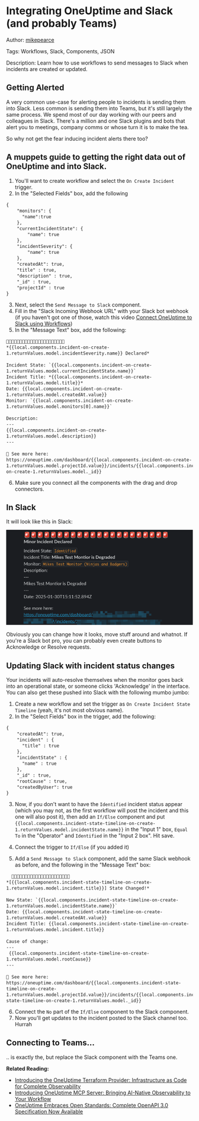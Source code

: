 # Integrating OneUptime and Slack (and probably Teams)

Author: [mikepearce](https://github.com/MikePearce)

Tags: Workflows, Slack, Components, JSON

Description: Learn how to use workflows to send messages to Slack when incidents are created or updated.

## Getting Alerted

A very common use-case for alerting people to incidents is sending them into Slack. Less common is sending them into Teams, but it's still largely the same process. We spend most of our day working with our peers and colleagues in Slack. There's a million and one Slack plugins and bots that alert you to meetings, company comms or whose turn it is to make the tea.

So why not get the fear inducing incident alerts there too?

## A muppets guide to getting the right data out of OneUptime and into Slack.

1. You'll want to create workflow and select the `On Create Incident` trigger.
2. In the "Selected Fields" box, add the following
```
{
    "monitors": {
      "name":true
    },
    "currentIncidentState": {
        "name": true
    },
    "incidentSeverity": {
        "name": true
    },
    "createdAt": true,
    "title" : true,
    "description" : true,
    "_id" : true,
    "projectId" : true
}
```
3. Next, select the `Send Message to Slack` component.
4. Fill in the "Slack Incoming Webhook URL" with your Slack bot webhook (if you haven't got one of those, watch this video [Connect OneUptime to Slack using Workflows](https://www.youtube.com/watch?v=k1-reCQTZnM))
5. In the "Message Text" box, add the following:
```
🚨🚨🚨🚨🚨🚨🚨🚨🚨🚨🚨🚨🚨🚨🚨🚨🚨🚨🚨🚨🚨🚨
*{{local.components.incident-on-create-1.returnValues.model.incidentSeverity.name}} Declared*

Incident State: `{{local.components.incident-on-create-1.returnValues.model.currentIncidentState.name}}`
Incident Title: *{{local.components.incident-on-create-1.returnValues.model.title}}*
Date: {{local.components.incident-on-create-1.returnValues.model.createdAt.value}}
Monitor: `{{local.components.incident-on-create-1.returnValues.model.monitors[0].name}}`

Description: 
---
{{local.components.incident-on-create-1.returnValues.model.description}}
---

👀 See more here: 
https://oneuptime.com/dashboard/{{local.components.incident-on-create-1.returnValues.model.projectId.value}}/incidents/{{local.components.incident-on-create-1.returnValues.model._id}} 
```
6. Make sure you connect all the components with the drag and drop connectors.

## In Slack

It will look like this in Slack:

![Image of a Slack Message](./oneuptime-and-slack.png)

Obviously you can change how it looks, move stuff around and whatnot. If you're a Slack bot pro, you can probably even create buttons to Acknowledge or Resolve requests.

## Updating Slack with incident status changes
Your incidents will auto-resolve themselves when the monitor goes back into an operational state, or someone clicks 'Acknowledge' in the interface. You can also get these pushed into Slack with the following mumbo jumbo:

1. Create a new workflow and set the trigger as `On Create Incident State Timeline` (yeah, it's not most obvious name).
2. In the "Select Fields" box in the trigger, add the following:
```
{
    "createdAt": true,
    "incident" : {
      "title" : true
    },
    "incidentState" : {
      "name" : true
    },
    "_id" : true,
    "rootCause" : true,
    "createdByUser": true
}
```
3. Now, if you don't want to have the `Identified` incident status appear (which you may not, as the first workflow will post the incident and this one will also post it), then add an `If/Else` component and put `{{local.components.incident-state-timeline-on-create-1.returnValues.model.incidentState.name}}` in the "Input 1" box, `Equal To` in the "Operator" and `Identified` in the "Input 2 box". Hit save.

4. Connect the trigger to `If/Else` (if you added it)

5. Add a `Send Message to Slack` component, add the same Slack webhook as before, and the following in the "Message Text" box:

```
  🚨🚨🚨🚨🚨🚨🚨🚨🚨🚨🚨🚨🚨🚨🚨🚨🚨🚨🚨🚨🚨🚨
*[{{local.components.incident-state-timeline-on-create-1.returnValues.model.incident.title}}] State Changed!*

New State: `{{local.components.incident-state-timeline-on-create-1.returnValues.model.incidentState.name}}`
Date: {{local.components.incident-state-timeline-on-create-1.returnValues.model.createdAt.value}}
Incident Title: {{local.components.incident-state-timeline-on-create-1.returnValues.model.incident.title}}

Cause of change:
---
 {{local.components.incident-state-timeline-on-create-1.returnValues.model.rootCause}}
---

👀 See more here: 
https://oneuptime.com/dashboard/{{local.components.incident-state-timeline-on-create-1.returnValues.model.projectId.value}}/incidents/{{local.components.incident-state-timeline-on-create-1.returnValues.model._id}} 

```

6. Connect the `No` part of the `If/Else` component to the Slack component.
7. Now you'll get updates to the incident posted to the Slack channel too. Hurrah

## Connecting to Teams...

.. is exactly the, but replace the Slack component with the Teams one.

**Related Reading:**

- [Introducing the OneUptime Terraform Provider: Infrastructure as Code for Complete Observability](https://oneuptime.com/blog/post/2025-07-01-introducing-terraform-provider-for-oneuptime/view)
- [Introducing OneUptime MCP Server: Bringing AI-Native Observability to Your Workflow](https://oneuptime.com/blog/post/2025-07-01-oneuptime-mcp-server-ai-observability/view)
- [OneUptime Embraces Open Standards: Complete OpenAPI 3.0 Specification Now Available](https://oneuptime.com/blog/post/2025-07-01-oneuptime-openapi-specification-open-standards/view)